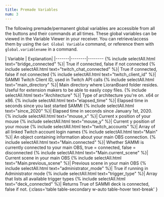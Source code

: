 ```yaml
---
title: Premade Variables
num: 3
---
```


The following premade/permanent global variables are accessible from all the buttons and their commands at all times. These global variables can be viewed in the Variable Viewer in your receiver. You can retrieve/access them by using the `Get Global Variable` command, or reference them with `global.variablename` in a command.



| Variable | Explanation|
|-------|--------|--------
{% include selectAll.html text="bridge_connected" %}| True if connected, false if not connected
{% include selectAll.html text="twitch_chat_connected" %}| True if connected, false if not connected
{% include selectAll.html text="twitch_client_id" %}| SAMMI Twitch Client ID, used in Twitch API calls
{% include selectAll.html text="main_directory" %}| Main directory where LioranBoard folder resides. Useful for extension makers to be able to easily copy files.
{% include selectAll.html text="Architecture" %}| Type of architecture you're on. x64 or x86.
{% include selectAll.html text="elapsed_time" %}| Elapsed time in seconds since you last started SAMMI
{% include selectAll.html text="since_2020" %}| Elapsed time in seconds since January 1st, 2020.
{% include selectAll.html text="mouse_x" %}| Current x position of your mouse
{% include selectAll.html text="mouse_y" %}| Current y position of your mouse
{% include selectAll.html text="twitch_accounts" %}| Array of all linked Twitch account login names
{% include selectAll.html text="Main" %}| An object containing information about your main OBS connection.
{% include selectAll.html text="Main.connected" %}| Whether SAMMI is currently connected to your main OBS, true = connected, false = disconnected
{% include selectAll.html text="Main.current_scene" %}| Current scene in your main OBS
{% include selectAll.html text="Main.previous_scene" %}| Previous scene in your main OBS
{% include selectAll.html text="administrator_mode" %}| True if running in Administrator mode
{% include selectAll.html text="trigger_type" %}| Array that lists all available trigger types
{% include selectAll.html text="deck_connected" %}| Returns True of SAMMI deck is connected, false if not.
{:class='table table-secondary w-auto table-hover text-break' }
